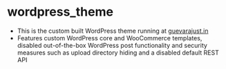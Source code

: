 # wordpress_theme

* This is the custom built WordPress theme running at [guevarajust.in](https://guevarajust.in)
* Features custom WordPress core and WooCommerce templates, disabled out-of-the-box WordPress post functionality and security measures such as upload directory hiding and a disabled default REST API
